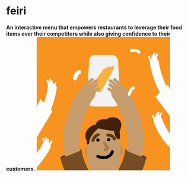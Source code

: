 # feiri
**An interactive menu that empowers restaurants to leverage their food items over their competitors while also giving confidence to their customers.**
![This is an image](/assets/welcome.png)
